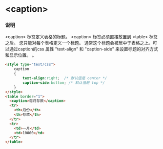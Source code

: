 # &lt;caption&gt;

### 说明
&lt;caption&gt; 标签定义表格的标题。
&lt;caption&gt; 标签必须直接放置到 &lt;table&gt; 标签之后。
您只能对每个表格定义一个标题。
通常这个标题会被居中于表格之上。可以通过caption的css 属性 "text-align" 和 "caption-side" 来设置标题的对齐方式和显示位置。
。

```html
<style type="text/css">
    caption
    {
        text-align:right;  /* 默认值是 center */
        caption-side:bottom; /* 默认值是 top */
    }
</style>
<table border="1">
  <caption>每月存款</caption>
  <tr>
    <th>月份</th>
    <th>存款</th>
  </tr>
  <tr>
    <td>一月</td>
    <td>10000</td>
  </tr>
</table>
```
